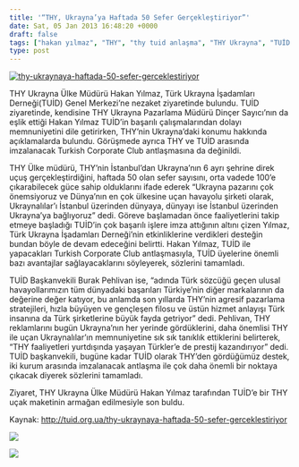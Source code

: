 ```yaml
---
title: '“THY, Ukrayna’ya Haftada 50 Sefer Gerçekleştiriyor”'
date: Sat, 05 Jan 2013 16:48:20 +0000
draft: false
tags: ["hakan yılmaz", "THY", "thy tuid anlaşma", "THY Ukrayna", "TUİD (Türk Ukrayna İşadamları Derneği)", "TUİD Ziyaret"]
type: post
---
```


[![thy-ukraynaya-haftada-50-sefer-gerceklestiriyor](http://burakpehlivan.org/wp-content/uploads/2013/01/thy-ukraynaya-haftada-50-sefer-gerceklestiriyor.jpg)](http://burakpehlivan.org/1156/thy-ukraynaya-haftada-50-sefer-gerceklestiriyor/thy-ukraynaya-haftada-50-sefer-gerceklestiriyor/)

THY Ukrayna Ülke Müdürü Hakan Yılmaz, Türk Ukrayna İşadamları Derneği(TUİD) Genel Merkezi’ne nezaket ziyaretinde bulundu. TUİD ziyaretinde, kendisine THY Ukrayna Pazarlama Müdürü Dinçer Sayıcı’nın da eşlik ettiği Hakan Yılmaz TUİD’in başarılı çalışmalarından dolayı memnuniyetini dile getirirken, THY’nin Ukrayna’daki konumu hakkında açıklamalarda bulundu. Görüşmede ayrıca THY ve TUİD arasında imzalanacak Turkish Corporate Club antlaşmasına da değinildi.

THY Ülke müdürü, THY’nin İstanbul’dan Ukrayna’nın 6 ayrı şehrine direk uçuş gerçekleştirdiğini, haftada 50 olan sefer sayısını, orta vadede 100’e çıkarabilecek güce sahip olduklarını ifade ederek “Ukrayna pazarını çok önemsiyoruz ve Dünya’nın en çok ülkesine uçan havayolu şirketi olarak, Ukraynalılar’ı İstanbul üzerinden dünyaya, dünyayı ise İstanbul üzerinden Ukrayna’ya bağlıyoruz” dedi. Göreve başlamadan önce faaliyetlerini takip etmeye başladığı TUİD’in çok başarılı işlere imza attığının altını çizen Yılmaz, Türk Ukrayna İşadamları Derneği’nin etkinliklerine verdikleri desteğin bundan böyle de devam edeceğini belirtti. Hakan Yılmaz, TUİD ile yapacakları Turkish Corporate Club antlaşmasıyla, TUİD üyelerine önemli bazı avantajlar sağlayacaklarını söyleyerek, sözlerini tamamladı.

TUİD Başkanvekili Burak Pehlivan ise, “adında Türk sözcüğü geçen ulusal havayollarımızın tüm dünyadaki başarıları Türkiye’nin diğer markalarının da değerine değer katıyor, bu anlamda son yıllarda THY’nin agresif pazarlama stratejileri, hızla büyüyen ve gençleşen filosu ve üstün hizmet anlayışı Türk insanına da Türk şirketlerine büyük fayda getriyor” dedi. Pehlivan, THY reklamlarını bugün Ukrayna’nın her yerinde gördüklerini, daha önemlisi THY ile uçan Ukraynalılar’ın memnuniyetine sık sık tanıklık ettiklerini belirterek, “THY faaliyetleri yurtdışında yaşayan Türkler’e de prestij kazandırıyor” dedi. TUİD başkanvekili, bugüne kadar TUİD olarak THY’den gördüğümüz destek, iki kurum arasında imzalanacak antlaşma ile çok daha önemli bir noktaya çıkacak diyerek sözlerini tamamladı.

Ziyaret, THY Ukrayna Ülke Müdürü Hakan Yılmaz tarafından TUİD’e bir THY uçak maketinin armağan edilmesiyle son buldu.

Kaynak: http://tuid.org.ua/thy-ukraynaya-haftada-50-sefer-gerceklestiriyor

![](https://lh6.googleusercontent.com/-1yfTBcEH9h4/UOglnnSahTI/AAAAAAAADpY/AIMc80U4ij8/s616/IMG_0114.JPG)

![](https://lh5.googleusercontent.com/-C5Kux-Rthvg/UOglg6pkISI/AAAAAAAADn0/6OnLCNl7H4I/s616/IMG_0108.JPG)

